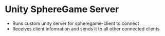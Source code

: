 
# Unity SphereGame Server
- Runs custom unity server for spheregame-client to connect
- Receives client infomration and sends it to all other connected clients
